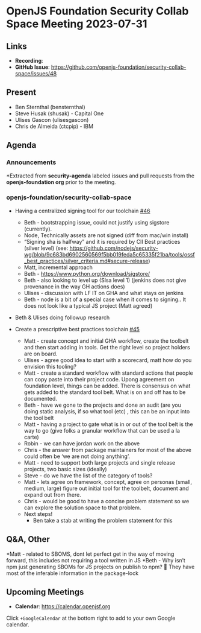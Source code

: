 # OpenJS Foundation Security Collab Space Meeting 2023-07-31

## Links

* **Recording**:
* **GitHub Issue**: https://github.com/openjs-foundation/security-collab-space/issues/48

## Present

* Ben Sternthal (bensternthal)
* Steve Husak (shusak) - Capital One
* Ulises Gascon (ulisesgascon)
* Chris de Almeida (ctcpip) - IBM

## Agenda

### Announcements

*Extracted from **security-agenda** labeled issues and pull requests from the **openjs-foundation org** prior to the meeting.

### openjs-foundation/security-collab-space

* Having a centralized signing tool for our toolchain [#46](https://github.com/openjs-foundation/security-collab-space/issues/46)
   * Beth - bootstrapping issue, could not justify using sigstore (currently).
   * Node, Technically assets are not signed (diff from mac/win install)
   * “Signing sha is halfway” and it is required by CII Best practices (silver level) (see: https://github.com/nodejs/security-wg/blob/9c683bd6902560569f5bb019feda5c65335f21ba/tools/ossf_best_practices/silver_criteria.md#secure-release)
   * Matt, incremental approach
   * Beth - https://www.python.org/download/sigstore/
   * Beth - also looking to level up (Slsa level 1) (jenkins does not give provenance in the way GH actions does)
   * Ulises - discussion with LF IT on GHA and what stays on jenkins
   * Beth - node is a bit of a special case when it comes to signing.. It does not look like a typical JS project (Matt agreed)
* Beth & Ulises doing followup research

* Create a prescriptive best practices toolchain [#45](https://github.com/openjs-foundation/security-collab-space/issues/45)
   * Matt - create concept and initial GHA workflow, create the toolbelt and then start adding in tools. Get the right level so project holders are on board. 
   * Ulises - agree good idea to start with a scorecard, matt how do you envision this tooling?
   * Matt - create a standard workflow with standard actions that people can copy paste into their project code. Upong agreement on foundation level, things can be added. There is consensus on what gets added to the standard tool belt. What is on and off has to be documented. 
   * Beth - have we gone to the projects and done an audit (are you doing static analysis, if so what tool (etc) , this can be an input into the tool belt
   * Matt - having a project to gate what is in or out of the tool belt is the way to go (give folks a granular workflow that can be used a la carte)
   * Robin - we can have jordan work on the above
   * Chris - the answer from package maintainers for most of the above could often be ‘we are not doing anything’.
   * Matt - need to support both large projects and single release projects, two basic sizes (ideally)
   * Steve - do we have the list of the category of tools?
   * Matt - lets agree on framework, concept, agree on personas (small, medium, large) figure out initial tool for the toolbelt, document and expand out from there.
  * Chris - would be good to have a concise problem statement so we can explore the solution space to that problem.
   * Next steps! 
      * Ben take a stab at writing the problem statement for this 

## Q&A, Other
*Matt - related to SBOMS, dont let perfect get in the way of moving forward, this includes not requiring a tool written in JS
*Beth - Why isn’t npm just generating SBOMs for JS projects on publish to npm? 🤔 They have most of the inferable information in the package-lock

## Upcoming Meetings

* **Calendar**: <https://calendar.openjsf.org>

Click `+GoogleCalendar` at the bottom right to add to your own Google calendar.


